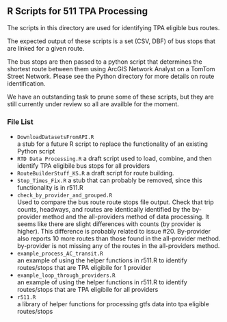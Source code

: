R Scripts for 511 TPA Processing
-------------------------------

The scripts in this directory are used for identifying TPA eligible bus routes.  

The expected output of these scripts is a set (CSV, DBF) of bus stops that are linked for a given route.  

The bus stops are then passed to a python script that determines the shortest route between them using ArcGIS Network Analyst on a TomTom Street Network. Please see the Python directory for more details on route identification.  

We have an outstanding task to prune some of these scripts, but they are still currently under review so all are availble for the moment.  

### File List  

-  `DownloadDatasetsFromAPI.R`        
a stub for a future R script to replace the functionality of an existing Python script   
-  `RTD Data Processing.R`
a draft script used to load, combine, and then identify TPA eligibile bus stops for all providers
-  `RouteBuilderStuff_KS.R`
a draft script for route building. 
-  `Stop_Times_Fix.R`
a stub that can probably be removed, since this functionality is in r511.R  
-  `check_by_provider_and_grouped.R`    
Used to compare the bus route route stops file output. Check that trip counts, headways, and routes are identically identified by the by-provider method and the all-providers method of data processing.  It seems like there are slight differences with counts (by provider is higher). This difference is probably related to issue #20. By-provider also reports 10 more routes than those found in the all-provider method. by-provider is not missing any of the routes in the all-providers method.   
-  `example_process_AC_transit.R`     
an example of using the helper functions in r511.R to identify routes/stops that are TPA eligibile for 1 provider
-  `example_loop_through_providers.R`   
an example of using the helper functions in r511.R to identify routes/stops that are TPA eligibile for all providers
-  `r511.R`     
a library of helper functions for processing gtfs data into tpa eligible routes/stops   
